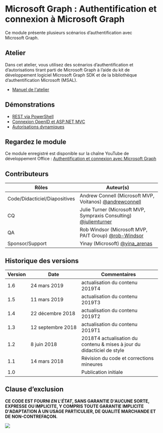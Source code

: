 # Microsoft Graph : Authentification et connexion à Microsoft Graph

Ce module présente plusieurs scénarios d’authentification avec Microsoft Graph.

## Atelier

Dans cet atelier, vous utilisez des scénarios d’authentification et d’autorisations tirant parti de Microsoft Graph à l’aide du kit de développement logiciel Microsoft Graph SDK et de la bibliothèque d’authentification Microsoft (MSAL).

- [Manuel de l'atelier](./lab.md)

## Démonstrations

- [REST via PowerShell](./Demos/01-rest-via-powershell)
- [Connexion OpenID et ASP.NET MVC](./Demos/02-openid-connect)
- [Autorisations dynamiques](./Demos/03-dynamic-permissions)

## Regardez le module

Ce module enregistré est disponible sur la chaîne YouTube de développement Office : [Authentification et connexion avec Microsoft Graph](https://www.youtube.com/watch?v=QZHNPr7TRPU)

## Contributeurs

| Rôles | Auteur(s) |
| ------------------------ | --------------------------------------------------------------------------------------------- |
| Code/Didacticiel/Diapositives | Andrew Connell (Microsoft MVP, Voitanos) [@andrewconnell](//github.com/andrewconnell) |
| CQ | Julie Turner (Microsoft MVP, Sympraxis Consulting) [@juliemturner](//github.com/juliemturner) |
| QA | Rob Windsor (Microsoft MVP, PAIT Group) [@rob-Windsor](//github.com/rob-windsor) |
| Sponsor/Support | Yinay (Microsoft) [@yina\_arenas](//github.com/yina_arenas) |

## Historique des versions

| Version | Date | Commentaires |
| ------- | ------------------ | -------------------------------------------- |
| 1.6 | 24 mars 2019 | actualisation du contenu 2019T4 |
| 1.5 | 11 mars 2019 | actualisation du contenu 2019T3 |
| 1.4 | 22 décembre 2018 | actualisation du contenu 2019T2 |
| 1.3 | 12 septembre 2018 | actualisation du contenu 2019T1 |
| 1.2 | 8 juin 2018 | 2018T4 actualisation du contenu & mises à jour du didacticiel de style |
| 1.1 | 14 mars 2018 | Révision du code et corrections mineures |
| 1.0 | | Publication initiale |

## Clause d’exclusion

**CE CODE EST FOURNI _EN L’ÉTAT_, SANS GARANTIE D'AUCUNE SORTE, EXPRESSE OU IMPLICITE, Y COMPRIS TOUTE GARANTIE IMPLICITE D'ADAPTATION À UN USAGE PARTICULIER, DE QUALITÉ MARCHANDE ET DE NON-CONTREFAÇON.**

<img src="https://telemetry.sharepointpnp.com/msgraph-training-authentication" />
